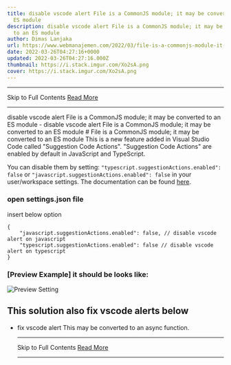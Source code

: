 ```yaml
---
title: disable vscode alert File is a CommonJS module; it may be converted to an
  ES module
description: disable vscode alert File is a CommonJS module; it may be converted
  to an ES module
author: Dimas Lanjaka
url: https://www.webmanajemen.com/2022/03/file-is-a-commonjs-module-it-may-be-converted-to-an-es-module.html
date: 2022-03-26T04:27:16+0000
updated: 2022-03-26T04:27:16.000Z
thumbnail: https://i.stack.imgur.com/Xo2sA.png
cover: https://i.stack.imgur.com/Xo2sA.png
---
```


<hr/> Skip to Full Contents <a href="https://www.webmanajemen.com/2022/03/file-is-a-commonjs-module-it-may-be-converted-to-an-es-module.html" rel="follow" class="button" id="read-more">Read More</a> <hr/> disable vscode alert File is a CommonJS module; it may be converted to an ES module - disable vscode alert File is a CommonJS module; it may be converted to an ES module # File is a CommonJS module; it may be converted to an ES module
This is a new feature added in Visual Studio Code called "Suggestion Code Actions". "Suggestion Code Actions" are enabled by default in JavaScript and TypeScript.

You can disable them by setting: `"typescript.suggestionActions.enabled": false` or `"javascript.suggestionActions.enabled": false` in your user/workspace settings. The documentation can be found [here](https://code.visualstudio.com/docs/getstarted/settings).

### open settings.json file
insert below option
```jsonc
{
    "javascript.suggestionActions.enabled": false, // disable vscode alert on javascript
    "typescript.suggestionActions.enabled": false // disable vscode alert on typescript
}
```

### [Preview Example] it should be looks like:
![Preview Setting](https://i.stack.imgur.com/2AUwp.png)

## This solution also fix vscode alerts below
- fix vscode alert This may be converted to an async function. <hr/> Skip to Full Contents <a href="https://www.webmanajemen.com/2022/03/file-is-a-commonjs-module-it-may-be-converted-to-an-es-module.html" rel="follow" class="button" id="read-more">Read More</a> <hr/>